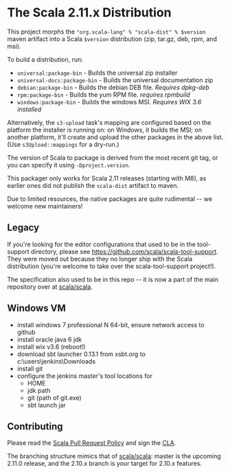 # The Scala 2.11.x Distribution #

This project morphs the `"org.scala-lang" % "scala-dist" % $version` maven artifact
into a Scala `$version` distribution (zip, tar.gz, deb, rpm, and msi).

To build a distribution, run:

  * `universal:package-bin` - Builds the universal zip installer
  * `universal-docs:package-bin` - Builds the universal documentation zip
  * `debian:package-bin`  - Builds the debian DEB file.  *Requires dpkg-deb*
  * `rpm:package-bin`     - Builds the yum RPM file.  *requires rpmbuild*
  * `windows:package-bin` - Builds the windows MSI.  *Requires WIX 3.6 installed*

Alternatively, the `s3-upload` task's mapping are configured based on the platform
the installer is running on: on Windows, it builds the MSI; on another platform,
it'll create and upload the other packages in the above list. (Use `s3Upload::mappings` for a dry-run.)

The version of Scala to package is derived from the most recent git tag,
or you can specify it using `-Dproject.version`.

This packager only works for Scala 2.11 releases (starting with M8),
as earlier ones did not publish the `scala-dist` artifact to maven.

Due to limited resources, the native packages are quite rudimental -- we welcome new maintainers!

## Legacy
If you're looking for the editor configurations that used to be in the tool-support directory, please see https://github.com/scala/scala-tool-support.
They were moved out because they no longer ship with the Scala distribution (you're welcome to take over the scala-tool-support project!).

The specification also used to be in this repo -- it is now a part of the main repository over at [scala/scala](https://github.com/scala/scala/tree/2.11.x/spec).

## Windows VM
  - install windows 7 professional N 64-bit, ensure network access to github
  - install oracle java 6 jdk
  - install wix v3.6 (reboot!)
  - download sbt launcher 0.13.1 from xsbt.org to c:\users\jenkins\Downloads
  - install git
  - configure the jenkins master's tool locations for
     - HOME
     - jdk path
     - git (path of git.exe)
     - sbt launch jar


## Contributing ##
Please read the [Scala Pull Request Policy](https://github.com/scala/scala/wiki/Pull-Request-Policy)
and sign the [CLA](http://typesafe.com/contribute/cla/scala).

The branching structure mimics that of [scala/scala](https://github.com/scala/scala):
master is the upcoming 2.11.0 release,
and the 2.10.x branch is your target for 2.10.x features.

